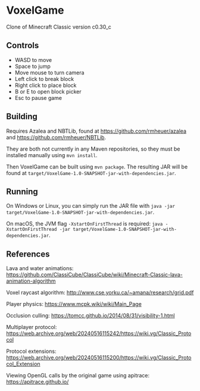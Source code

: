 # VoxelGame

Clone of Minecraft Classic version c0.30_c

## Controls

- WASD to move
- Space to jump
- Move mouse to turn camera
- Left click to break block
- Right click to place block
- B or E to open block picker
- Esc to pause game

## Building

Requires Azalea and NBTLib, found at https://github.com/rmheuer/azalea and
https://github.com/rmheuer/NBTLib.

They are both not currently in any Maven repositories, so they must be installed
manually using `mvn install`.

Then VoxelGame can be built using `mvn package`. The resulting JAR will be
found at `target/VoxelGame-1.0-SNAPSHOT-jar-with-dependencies.jar`.

## Running

On Windows or Linux, you can simply run the JAR file with
`java -jar target/VoxelGame-1.0-SNAPSHOT-jar-with-dependencies.jar`.

On macOS, the JVM flag `-XstartOnFirstThread` is required:
`java -XstartOnFirstThread -jar target/VoxelGame-1.0-SNAPSHOT-jar-with-dependencies.jar`.

## References

Lava and water animations: https://github.com/ClassiCube/ClassiCube/wiki/Minecraft-Classic-lava-animation-algorithm

Voxel raycast algorithm: http://www.cse.yorku.ca/~amana/research/grid.pdf

Player physics: https://www.mcpk.wiki/wiki/Main_Page

Occlusion culling: https://tomcc.github.io/2014/08/31/visibility-1.html

Multiplayer protocol: https://web.archive.org/web/20240516115242/https://wiki.vg/Classic_Protocol

Protocol extensions: https://web.archive.org/web/20240516115200/https://wiki.vg/Classic_Protocol_Extension

Viewing OpenGL calls by the original game using apitrace: https://apitrace.github.io/
